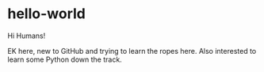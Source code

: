 # hello-world

Hi Humans!

EK here, new to GitHub and trying to learn the ropes here.
Also interested to learn some Python down the track.
